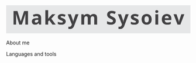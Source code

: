 ![Header](https://github.com/maksymconnect/maksymconnect/blob/main/assets/Header.png)

About me

Languages and tools